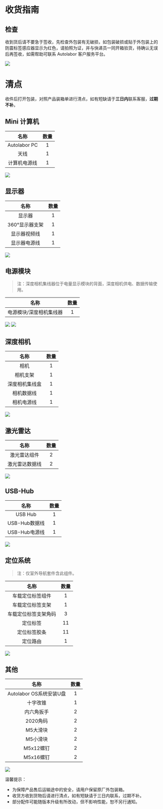# 收货指南

## 检查

收到货后请不要急于签收，先检查外包装有无破损，如包装破损或贴于外包装上的防震标签感应器显示为红色，请拍照为证，并与快递员一同开箱验货，待确认无误后再签收，如需帮助可联系 Autolabor 客户服务平台。

![](imgs/slamSet-label.png)

# 清点

收件后打开包装，对照产品装箱单进行清点，如有短缺请于**三日内**联系客服，**过期不补**。

## Mini 计算机

| 名称         | 数量 |
| :----------: | :--: |
| Autolabor PC | 1    |
| 天线         | 1    |
| 计算机电源线  | 1    |

![](imgs/receipt-1.JPG)

## 显示器

| 名称          | 数量 |
| :-----------: | :--: |
| 显示器         | 1    |
| 360°显示器支架 | 1    |
| 显示器视频线   | 1    |
| 显示器电源线   | 1    |

![](imgs/receipt-2.JPG)

## 电源模块

> 注：深度相机集线器位于电量显示模块的背面，深度相机供电、数据传输使用。

| 名称                  | 数量 |
| :-------------------: | :--: |
| 电源模块/深度相机集线器 | 1    |

![](imgs/receipt-3-1.JPG)
![](imgs/receipt-3-2.JPG)

## 深度相机

| 名称           | 数量 |
| :-----------: | :--: |
| 相机           | 1    |
| 相机支架       | 1    |
| 深度相机集线盒  | 1    |
| 相机数据线     | 1    |
| 相机电源线     | 1    |

![](imgs/receipt-4.JPG)

## 激光雷达

| 名称           | 数量 |
| :------------: | :--: |
| 激光雷达组件    | 2    |
| 激光雷达数据线  | 2    |

![](imgs/receipt-5.JPG)

## USB-Hub

| 名称          | 数量 |
| :-----------: | :--: |
| USB Hub       | 1    |
| USB-Hub数据线 | 1    |
| USB-Hub电源线 | 1    |

![](imgs/receipt-6.JPG)

## 定位系统

> 注：仅室外导航套件含此组件。

| 名称                  | 数量 |
| :------------------: | :--: |
| 车载定位标签组件       | 1    |
| 车载定位标签支架       | 1    |
| 车载定位标签支架角码   | 3    |
| 定位标签              | 11   |
| 定位标签胶条          | 11   |
| 定位路由              | 1    | 

![](imgs/receipt-7.JPG)

## 其他

| 名称                   | 数量 |
| :--------------------: | :--: |
| Autolabor OS系统安装U盘 | 1    |
| 十字改锥                | 1    |
| 内六角扳手              | 2    |
| 2020角码                | 2    |
| M5大滑块                | 2    |
| M5小滑块                | 2    |
| M5x12螺钉               | 2    |
| M5x16螺钉               | 2    |

![](imgs/receipt-8.JPG)

温馨提示：
* 为保障产品售后运输途中的安全，请用户保留原厂外包装箱。
* 收货方收到货物后请进行清点，如有短缺请于三日内联系，过期不补。
* 部分配件可能随版本升级有所改动，但不影响性能，恕不另行通知。

